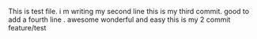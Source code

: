 This is test file.
i m writing my second line
this is my third commit.
good to add a fourth line .
awesome
wonderful and easy
this is my 2 commit feature/test

